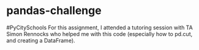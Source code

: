 # pandas-challenge
#PyCitySchools
For this assignment, I attended a tutoring session with TA Simon Rennocks who helped me with this code (especially how to pd.cut, and creating a DataFrame).
